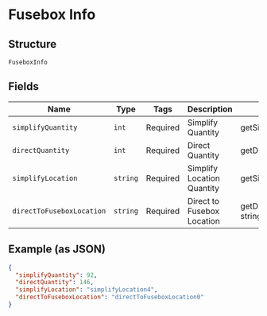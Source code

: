 
# Fusebox Info

## Structure

`FuseboxInfo`

## Fields

| Name | Type | Tags | Description | Getter | Setter |
|  --- | --- | --- | --- | --- | --- |
| `simplifyQuantity` | `int` | Required | Simplify Quantity | getSimplifyQuantity(): int | setSimplifyQuantity(int simplifyQuantity): void |
| `directQuantity` | `int` | Required | Direct Quantity | getDirectQuantity(): int | setDirectQuantity(int directQuantity): void |
| `simplifyLocation` | `string` | Required | Simplify Location Quantity | getSimplifyLocation(): string | setSimplifyLocation(string simplifyLocation): void |
| `directToFuseboxLocation` | `string` | Required | Direct to Fusebox Location | getDirectToFuseboxLocation(): string | setDirectToFuseboxLocation(string directToFuseboxLocation): void |

## Example (as JSON)

```json
{
  "simplifyQuantity": 92,
  "directQuantity": 146,
  "simplifyLocation": "simplifyLocation4",
  "directToFuseboxLocation": "directToFuseboxLocation0"
}
```

